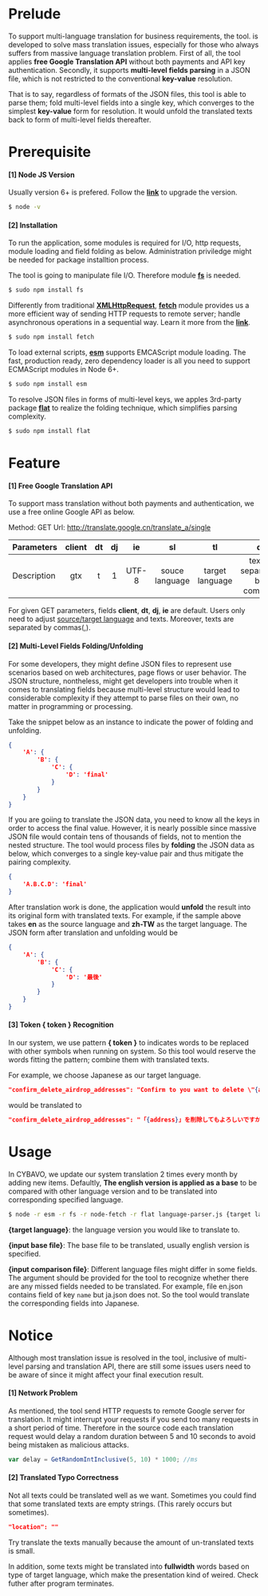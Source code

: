 # Prelude
To support multi-language translation for business requirements, the tool. is developed to solve mass translation issues, especially for those who always suffers from massive language translation problem. First of all, the tool applies **free Google Translation API** without both payments and API key authentication. Secondly, it supports **multi-level fields parsing** in a JSON file, which is not restricted to the conventional **key-value** resolution. 

That is to say, regardless of formats of the JSON files, this tool is able to parse them; fold multi-level fields into a single key, which converges to the simplest **key-value** form for resolution. It would unfold the translated texts back to form of multi-level fields thereafter.

# Prerequisite
#### [1] Node JS Version
Usually version 6+ is prefered. Follow the **[link](https://phoenixnap.com/kb/update-node-js-version)** to upgrade the version.
```sh
$ node -v
```

#### [2] Installation
To run the application, some modules is required for I/O, http requests, module loading and field folding as below. Administration priviledge might be needed for package installtion process.

The tool is going to manipulate file I/O. Therefore module **[fs](https://www.npmjs.com/package/fs)** is needed.
```sh
$ sudo npm install fs
```

Differently from traditional **[XMLHttpRequest](https://developer.mozilla.org/en-US/docs/Web/API/XMLHttpRequest)**, **[fetch](https://www.npmjs.com/package/fetch)** module provides us a more efficient way of sending HTTP requests to remote server; handle asynchronous operations in a sequential way. Learn it more from the **[link](https://developers.google.com/web/updates/2015/03/introduction-to-fetch)**.
```sh
$ sudo npm install fetch
```

To load external scripts, **[esm](https://github.com/standard-things/esm)** supports EMCAScript module loading. The fast, production ready, zero dependency loader is all you need to support ECMAScript modules in Node 6+.
```sh
$ sudo npm install esm
```

To resolve JSON files in forms of multi-level keys, we apples 3rd-party package **[flat](https://github.com/hughsk/flat)** to realize the folding technique, which simplifies parsing complexity.
```sh
$ sudo npm install flat
```

# Feature
#### [1] Free Google Translation API
To support mass translation without both payments and authentication, we use a free online Google API as below.

Method: GET
Url: http://translate.google.cn/translate_a/single</code>

| Parameters | client  | dt | dj | ie | sl | tl | q |
|:-----------------|:-------------:|:---------------:|:---------------:|:---------------:|:---------------:|:---------------:|:---------------:|
| Description | gtx | t | 1 | UTF-8 | souce language | target language | texts, separated by commas |


For given GET parameters, fields **client**, **dt**, **dj**, **ie** are default. Users only need to adjust [source/target language](https://cloud.google.com/translate/docs/languages) and texts. Moreover, texts are separated by commas(,).

#### [2] Multi-Level Fields Folding/Unfolding
For some developers, they might define JSON files to represent use scenarios based on web architectures, page flows or user behavior. The JSON structure, nontheless, might get developers into trouble when it comes to translating fields because multi-level structure would lead to considerable complexity if they attempt to parse files on their own, no matter in programming or processing.

Take the snippet below as an instance to indicate the power of folding and unfolding.
```json
{
	'A': {
		'B': {
			'C': {
				'D': 'final'
			}
		}
	}
}
```
If you are goiing to translate the JSON data, you need to know all the keys in order to access the final value. However, it is nearly possible since massive JSON file would contain tens of thousands of fields, not to mention the nested structure. The tool would process files by **folding** the JSON data as below, which converges to a single key-value pair and thus mitigate the pairing complexity.
```json
{
	'A.B.C.D': 'final'
}
```
After translation work is done, the application would **unfold** the result into its original form with translated texts. For example, if the sample above takes **en** as the source language and **zh-TW** as the target language. The JSON form after translation and unfolding would be
```json
{
	'A': {
		'B': {
			'C': {
				'D': '最後'
			}
		}
	}
}
```

#### [3] Token { token } Recognition
In our system, we use pattern **{ token }** to indicates words to be replaced with other symbols when running on system. So this tool would reserve the words fitting the pattern; combine them with translated texts. 

For example, we choose Japanese as our target language.
```json
"confirm_delete_airdrop_addresses": "Confirm to you want to delete \"{address}\"?"
```
would be translated to
```json
"confirm_delete_airdrop_addresses": "「{address}」を削除してもよろしいですか？"
```

# Usage
In CYBAVO, we update our system translation 2 times every month by adding new items. Defaultly, **The english version is applied as a base** to be compared with other language version and to be translated into corresponding specified language.

```sh
$ node -r esm -r fs -r node-fetch -r flat language-parser.js {target language} {input base file} {input comparison file}
```
**{target language}**: the language version you would like to translate to.

**{input base file}**: The base file to be translated, usually english version is specified.

**{input comparison file}**: Different language files might differ in some fields. The argument should be provided for the tool to recognize whether there are any missed fields needed to be translated. For example, file en.json contains field of key `name` but ja.json does not. So the tool would translate the corresponding fields into Japanese.

# Notice
Although most translation issue is resolved in the tool, inclusive of multi-level parsing and translation API, there are still some issues users need to be aware of since it might affect your final execution result.
#### [1] Network Problem
As mentioned, the tool send HTTP requests to remote Google server for translation. It might interrupt your requests if you send too many requests in a short period of time. Therefore in the source code each translation request would delay a random duration between 5 and 10 seconds to avoid being mistaken as malicious attacks.
```javascript
var delay = GetRandomIntInclusive(5, 10) * 1000; //ms
```
#### [2] Translated Typo Correctness
Not all texts could be translated well as we want. Sometimes you could find that some translated texts are empty strings. (This rarely occurs but sometimes). 
```JSON
"location": ""
```
Try translate the texts manually because the amount of un-translated texts is small.

In addition, some texts might be translated into **fullwidth** words based on type of target language, which make the presentation kind of weired. Check futher after program terminates.
